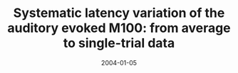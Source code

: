 ---
title: "Systematic latency variation of the auditory evoked M100: from average to single-trial data"
collection: publications
permalink: /publication/2004_systematic-latency-variation-of-the-auditory-evoke
date: 2004-01-05
year: 2004
venue: 'Neuroimage'
authors: 'Salajegheh A, Link A, Elster C, Burghoff M, Sander T, Trahms L, Poeppel D'
number: '38'
citation: 'Salajegheh A, Link A, Elster C, Burghoff M, Sander T, Trahms L, Poeppel D (2004). Systematic latency variation of the auditory evoked M100: from average to single-trial data. Neuroimage.'
category: 'article'
---